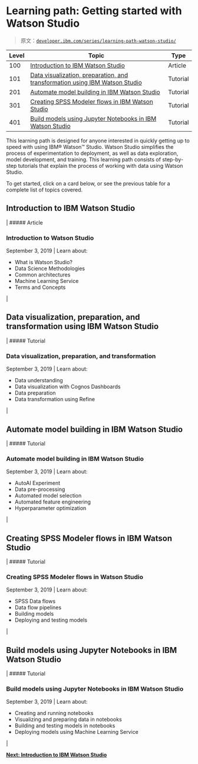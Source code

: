 # Learning path: Getting started with Watson Studio

> 原文：[`developer.ibm.com/series/learning-path-watson-studio/`](https://developer.ibm.com/series/learning-path-watson-studio/)

| Level | Topic | Type |
| --- | --- | --- |
| 100 | [Introduction to IBM Watson Studio](https://developer.ibm.com/articles/introduction-watson-studio/) | Article |
| 101 | [Data visualization, preparation, and transformation using IBM Watson Studio](https://developer.ibm.com/tutorials/watson-studio-data-visualization-preparation-transformation/) | Tutorial |
| 201 | [Automate model building in IBM Watson Studio](https://developer.ibm.com/tutorials/watson-studio-auto-ai/) | Tutorial |
| 301 | [Creating SPSS Modeler flows in IBM Watson Studio](https://developer.ibm.com/tutorials/watson-studio-spss-modeler-flow/) | Tutorial |
| 401 | [Build models using Jupyter Notebooks in IBM Watson Studio](https://developer.ibm.com/tutorials/watson-studio-using-jupyter-notebook/) | Tutorial |

This learning path is designed for anyone interested in quickly getting up to speed with using IBM® Watson™ Studio. Watson Studio simplifies the process of experimentation to deployment, as well as data exploration, model development, and training. This learning path consists of step-by-step tutorials that explain the process of working with data using Watson Studio.

To get started, click on a card below, or see the previous table for a complete list of topics covered.

## Introduction to IBM Watson Studio

|  ##### Article 

### Introduction to Watson Studio

September 3, 2019  |  Learn about:

*   What is Watson Studio?
*   Data Science Methodologies
*   Common architectures
*   Machine Learning Service
*   Terms and Concepts

 |

## Data visualization, preparation, and transformation using IBM Watson Studio

|  ##### Tutorial 

### Data visualization, preparation, and transformation

September 3, 2019  |  Learn about:

*   Data understanding
*   Data visualization with Cognos Dashboards
*   Data preparation
*   Data transformation using Refine

 |

## Automate model building in IBM Watson Studio

|  ##### Tutorial 

### Automate model building in IBM Watson Studio

September 3, 2019  |  Learn about:

*   AutoAI Experiment
*   Data pre-processing
*   Automated model selection
*   Automated feature engineering
*   Hyperparameter optimization

 |

## Creating SPSS Modeler flows in IBM Watson Studio

|  ##### Tutorial 

### Creating SPSS Modeler flows in Watson Studio

September 3, 2019  |  Learn about:

*   SPSS Data flows
*   Data flow pipelines
*   Building models
*   Deploying and testing models

 |

## Build models using Jupyter Notebooks in IBM Watson Studio

|  ##### Tutorial 

### Build models using Jupyter Notebooks in IBM Watson Studio

September 3, 2019  |  Learn about:

*   Creating and running notebooks
*   Visualizing and preparing data in notebooks
*   Building and testing models in notebooks
*   Deploying models using Machine Learning Service

 |

[**Next: Introduction to IBM Watson Studio**](https://developer.ibm.com/articles/introduction-watson-studio/)